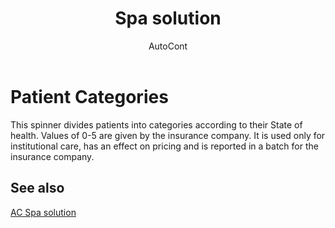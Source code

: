 ﻿---
    title: "Spa solution"
    author: AutoCont
    ms.date: 04/30/2018
    ms.topic: article
    ms.prod: dynamics-nav-2017
    ms.contentlocale: en
    ms.lasthandoff: 04/30/2018
---

# Patient Categories

This spinner divides patients into categories according to their State of health. Values of 0-5 are given by the insurance company. It is used only for institutional care, has an effect on pricing and is reported in a batch for the insurance company.


## <a name="see-also"></a>See also
[AC Spa solution](ac-spa-solution.md)
